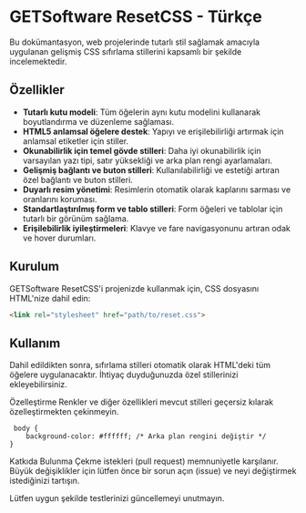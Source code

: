 # GETSoftware ResetCSS - Türkçe

Bu dokümantasyon, web projelerinde tutarlı stil sağlamak amacıyla uygulanan gelişmiş CSS sıfırlama stillerini kapsamlı bir şekilde incelemektedir.

## Özellikler
* **Tutarlı kutu modeli**: Tüm öğelerin aynı kutu modelini kullanarak boyutlandırma ve düzenleme sağlaması.
* **HTML5 anlamsal öğelere destek**: Yapıyı ve erişilebilirliği artırmak için anlamsal etiketler için stiller.
* **Okunabilirlik için temel gövde stilleri**: Daha iyi okunabilirlik için varsayılan yazı tipi, satır yüksekliği ve arka plan rengi ayarlamaları.
* **Gelişmiş bağlantı ve buton stilleri**: Kullanılabilirliği ve estetiği artıran özel bağlantı ve buton stilleri.
* **Duyarlı resim yönetimi**: Resimlerin otomatik olarak kaplarını sarması ve oranlarını koruması.
* **Standartlaştırılmış form ve tablo stilleri**: Form öğeleri ve tablolar için tutarlı bir görünüm sağlama.
* **Erişilebilirlik iyileştirmeleri**: Klavye ve fare navigasyonunu artıran odak ve hover durumları.

## Kurulum

GETSoftware ResetCSS'i projenizde kullanmak için, CSS dosyasını HTML'nize dahil edin:

```html
<link rel="stylesheet" href="path/to/reset.css">  
```

## Kullanım

Dahil edildikten sonra, sıfırlama stilleri otomatik olarak HTML'deki tüm öğelere uygulanacaktır. İhtiyaç duyduğunuzda özel stillerinizi ekleyebilirsiniz.

Özelleştirme
Renkler ve diğer özellikleri mevcut stilleri geçersiz kılarak özelleştirmekten çekinmeyin.

```
 body {
    background-color: #ffffff; /* Arka plan rengini değiştir */
}
```


Katkıda Bulunma
Çekme istekleri (pull request) memnuniyetle karşılanır. Büyük değişiklikler için lütfen önce bir sorun açın (issue) ve neyi değiştirmek istediğinizi tartışın.

Lütfen uygun şekilde testlerinizi güncellemeyi unutmayın.